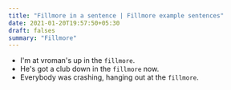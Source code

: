 ```yaml
---
title: "Fillmore in a sentence | Fillmore example sentences"
date: 2021-01-20T19:57:50+05:30
draft: falses
summary: "Fillmore"
---
```

- I'm at vroman's up in the `fillmore`.
- He's got a club down in the `fillmore` now.
- Everybody was crashing, hanging out at the `fillmore`.
                 

